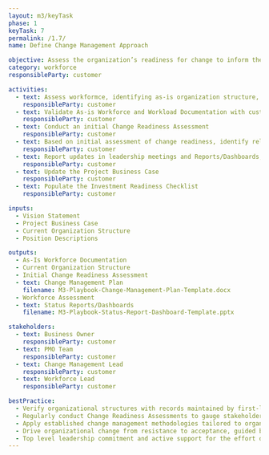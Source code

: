 ```yaml
---
layout: m3/keyTask
phase: 1
keyTask: 7
permalink: /1.7/
name: Define Change Management Approach

objective: Assess the organization’s readiness for change to inform the change management approach and strategies. Determine the as-is workforce of the customer organization to understand how the migration will impact the organization.
category: workforce
responsibleParty: customer

activities:
  - text: Assess workformce, identifying as-is organization structure, skills, capabilities, and workload
    responsibleParty: customer
  - text: Validate As-is Workforce and Workload Documentation with customer organization managers
    responsibleParty: customer
  - text: Conduct an initial Change Readiness Assessment
    responsibleParty: customer 
  - text: Based on initial assessment of change readiness, identify relevant strategy to guide agency to target end-state
    responsibleParty: customer 
  - text: Report updates in leadership meetings and Reports/Dashboards; inform stakeholders
    responsibleParty: customer 
  - text: Update the Project Business Case
    responsibleParty: customer
  - text: Populate the Investment Readiness Checklist
    responsibleParty: customer

inputs:
  - Vision Statement
  - Project Business Case
  - Current Organization Structure
  - Position Descriptions 

outputs:
  - As-Is Workforce Documentation
  - Current Organization Structure
  - Initial Change Readiness Assessment
  - text: Change Management Plan
    filename: M3-Playbook-Change-Management-Plan-Template.docx
  - Workforce Assessment
  - text: Status Reports/Dashboards
    filename: M3-Playbook-Status-Report-Dashboard-Template.pptx

stakeholders:
  - text: Business Owner
    responsibleParty: customer
  - text: PMO Team
    responsibleParty: customer
  - text: Change Management Lead
    responsibleParty: customer
  - text: Workforce Lead
    responsibleParty: customer

bestPractice:
  - Verify organizational structures with records maintained by first-level managers and the customer Human Capital office
  - Regularly conduct Change Readiness Assessments to gauge stakeholder engagement and response, expecting readiness scores to improve as leadership effectively guides the change process
  - Apply established change management methodologies tailored to organizational needs (e.g., <a href="https://www.prosci.com/resources/articles/change-management-methodology">Prosci</a>, <a href="https://www.prosci.com/adkar/adkar-model">Prosci’s ADKAR Change Model</a>, <a href="https://www.kotterinc.com/8-steps-process-for-leading-change/">Kotter</a>, <a href="https://www.mindtools.com/pages/article/newPPM_94.htm">Lewin’s Change Model</a>) 
  - Drive organizational change from resistance to acceptance, guided by the <a href="https://www.mindtools.com/pages/article/newPPM_96.htm">Change Curve</a>.
  - Top level leadership commitment and active support for the effort drives the most impact when implementing any change
---
```

